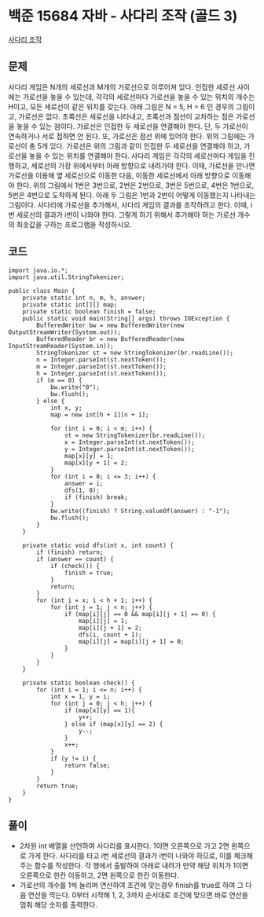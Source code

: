 # 백준 15684 자바 - 사다리 조작 (골드 3)

[사다리 조작](https://www.acmicpc.net/problem/15684)

## 문제

사다리 게임은 N개의 세로선과 M개의 가로선으로 이루어져 있다. 인접한 세로선 사이에는 가로선을 놓을 수 있는데, 각각의 세로선마다 가로선을 놓을 수 있는 위치의 개수는 H이고, 모든 세로선이 같은 위치를 갖는다. 아래 그림은 N = 5, H = 6 인 경우의 그림이고, 가로선은 없다.
초록선은 세로선을 나타내고, 초록선과 점선이 교차하는 점은 가로선을 놓을 수 있는 점이다. 가로선은 인접한 두 세로선을 연결해야 한다. 단, 두 가로선이 연속하거나 서로 접하면 안 된다. 또, 가로선은 점선 위에 있어야 한다.
위의 그림에는 가로선이 총 5개 있다. 가로선은 위의 그림과 같이 인접한 두 세로선을 연결해야 하고, 가로선을 놓을 수 있는 위치를 연결해야 한다.
사다리 게임은 각각의 세로선마다 게임을 진행하고, 세로선의 가장 위에서부터 아래 방향으로 내려가야 한다. 이때, 가로선을 만나면 가로선을 이용해 옆 세로선으로 이동한 다음, 이동한 세로선에서 아래 방향으로 이동해야 한다.
위의 그림에서 1번은 3번으로, 2번은 2번으로, 3번은 5번으로, 4번은 1번으로, 5번은 4번으로 도착하게 된다. 아래 두 그림은 1번과 2번이 어떻게 이동했는지 나타내는 그림이다.
사다리에 가로선을 추가해서, 사다리 게임의 결과를 조작하려고 한다. 이때, i번 세로선의 결과가 i번이 나와야 한다. 그렇게 하기 위해서 추가해야 하는 가로선 개수의 최솟값을 구하는 프로그램을 작성하시오.

## 코드

```
import java.io.*;
import java.util.StringTokenizer;

public class Main {
    private static int n, m, h, answer;
    private static int[][] map;
    private static boolean finish = false;
    public static void main(String[] args) throws IOException {
        BufferedWriter bw = new BufferedWriter(new OutputStreamWriter(System.out));
        BufferedReader br = new BufferedReader(new InputStreamReader(System.in));
        StringTokenizer st = new StringTokenizer(br.readLine());
        n = Integer.parseInt(st.nextToken());
        m = Integer.parseInt(st.nextToken());
        h = Integer.parseInt(st.nextToken());
        if (m == 0) {
            bw.write("0");
            bw.flush();
        } else {
            int x, y;
            map = new int[h + 1][n + 1];

            for (int i = 0; i < m; i++) {
                st = new StringTokenizer(br.readLine());
                x = Integer.parseInt(st.nextToken());
                y = Integer.parseInt(st.nextToken());
                map[x][y] = 1;
                map[x][y + 1] = 2;
            }
            for (int i = 0; i <= 3; i++) {
                answer = i;
                dfs(1, 0);
                if (finish) break;
            }
            bw.write((finish) ? String.valueOf(answer) : "-1");
            bw.flush();
        }
    }

    private static void dfs(int x, int count) {
        if (finish) return;
        if (answer == count) {
            if (check()) {
                finish = true;
            }
            return;
        }
        for (int i = x; i < h + 1; i++) {
            for (int j = 1; j < n; j++) {
                if (map[i][j] == 0 && map[i][j + 1] == 0) {
                    map[i][j] = 1;
                    map[i][j + 1] = 2;
                    dfs(i, count + 1);
                    map[i][j] = map[i][j + 1] = 0;
                }
            }
        }
    }

    private static boolean check() {
        for (int i = 1; i <= n; i++) {
            int x = 1, y = i;
            for (int j = 0; j < h; j++) {
                if (map[x][y] == 1){
                    y++;
                } else if (map[x][y] == 2) {
                    y--;
                }
                x++;
            }
            if (y != i) {
                return false;
            }
        }
        return true;
    }
}

```

## 풀이

- 2차원 int 배열을 선언하여 사다리를 표시한다. 1이면 오른쪽으로 가고 2면 왼쪽으로 가게 한다. 사다리를 타고 i번 세로선의 결과가 i번이 나와야 하므로, 이를 체크해주는 함수를 작성한다. 각 행에서 출발하여 아래로 내려가 만약 해당 위치가 1이면 오른쪽으로 한칸 이동하고, 2면 왼쪽으로 한칸 이동한다. 
- 가로선의 개수를 1씩 늘리며 연산하여 조건에 맞는경우 finish를 true로 하여 그 다음 연산을 막는다. 0부터 시작해 1, 2, 3까지 순서대로 조건에 맞으면 바로 연산을 멈춰 해당 숫자를 출력한다.